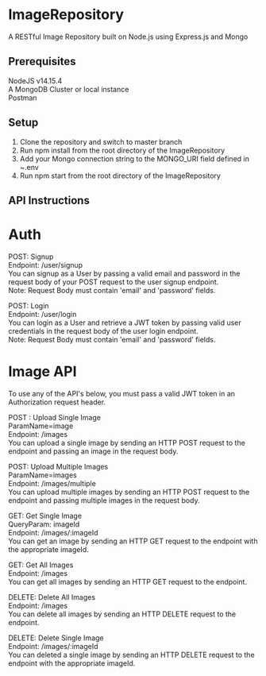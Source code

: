 # ImageRepository
A RESTful Image Repository built on Node.js using Express.js and Mongo 

## Prerequisites
NodeJS v14.15.4  
A MongoDB Cluster or local instance  
Postman

## Setup
1. Clone the repository and switch to master branch
2. Run npm install from the root directory of the ImageRepository
3. Add your Mongo connection string to the MONGO_URI field defined in ~.env
4. Run npm start from the root directory of the ImageRepository

## API Instructions  

# Auth  
POST: Signup  
Endpoint: /user/signup  
You can signup as a User by passing a valid email and password in the request body of your POST request to the user signup endpoint.  
Note: Request Body must contain 'email' and 'password' fields.  

POST: Login  
Endpoint: /user/login  
You can login as a User and retrieve a JWT token by passing valid user credentials in the request body of the user login endpoint.  
Note: Request Body must contain 'email' and 'password' fields.  

# Image API  
To use any of the API's below, you must pass a valid JWT token in an Authorization request header.    

POST : Upload Single Image     
ParamName=image  
Endpoint: /images  
You can upload a single image by sending an HTTP POST request to the endpoint and passing an image in the request body.  

POST: Upload Multiple Images  
ParamName=images  
Endpoint: /images/multiple  
You can upload multiple images by sending an HTTP POST request to the endpoint and passing multiple images in the request body.  

GET: Get Single Image  
QueryParam: imageId  
Endpoint: /images/:imageId  
You can get an image by sending an HTTP GET request to the endpoint with the appropriate imageId.

GET: Get All Images  
Endpoint: /images  
You can get all images by sending an HTTP GET request to the endpoint.  

DELETE: Delete All Images  
Endpoint: /images  
You can delete all images by sending an HTTP DELETE request to the endpoint.  

DELETE: Delete Single Image  
Endpoint: /images/:imageId  
You can deleted a single image by sending an HTTP DELETE request to the endpoint with the appropriate imageId.

